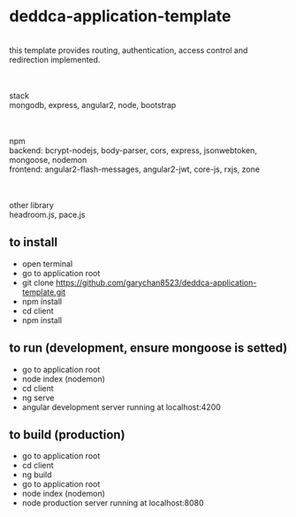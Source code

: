# deddca-application-template

<br>this template provides routing, authentication, access control and redirection implemented.

<br><br>stack
<br>mongodb, express, angular2, node, bootstrap

<br><br>npm
<br>backend: bcrypt-nodejs, body-parser, cors, express, jsonwebtoken, mongoose, nodemon
<br>frontend: angular2-flash-messages, angular2-jwt, core-js, rxjs, zone

<br><br>other library
<br>headroom.js, pace.js

## to install
- open terminal
- go to application root
- git clone https://github.com/garychan8523/deddca-application-template.git
- npm install
- cd client
- npm install

## to run (development, ensure mongoose is setted)
- go to application root
- node index (nodemon)
- cd client
- ng serve
- angular development server running at localhost:4200

## to build (production)
- go to application root
- cd client
- ng build
- go to application root
- node index (nodemon)
- node production server running at localhost:8080

